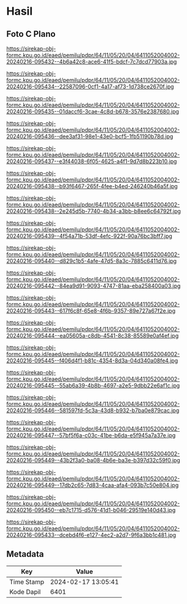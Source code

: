 # Hasil

## Foto C Plano

https://sirekap-obj-formc.kpu.go.id/eaed/pemilu/pdpr/64/11/05/20/04/6411052004002-20240216-095432--4b6a42c8-ace6-41f5-bdcf-7c7dcd77903a.jpg

https://sirekap-obj-formc.kpu.go.id/eaed/pemilu/pdpr/64/11/05/20/04/6411052004002-20240216-095434--22587096-0cf1-4a17-af73-1d738ce2670f.jpg

https://sirekap-obj-formc.kpu.go.id/eaed/pemilu/pdpr/64/11/05/20/04/6411052004002-20240216-095435--01daccf6-3cae-4c8d-b678-3576e2387680.jpg

https://sirekap-obj-formc.kpu.go.id/eaed/pemilu/pdpr/64/11/05/20/04/6411052004002-20240216-095436--dee3af31-98e1-43e0-bcf5-1fb51190b78d.jpg

https://sirekap-obj-formc.kpu.go.id/eaed/pemilu/pdpr/64/11/05/20/04/6411052004002-20240216-095437--e3f44038-6f05-4625-a4f1-9d7d8b223b10.jpg

https://sirekap-obj-formc.kpu.go.id/eaed/pemilu/pdpr/64/11/05/20/04/6411052004002-20240216-095438--b93f6467-265f-4fee-b4ed-246240b46a5f.jpg

https://sirekap-obj-formc.kpu.go.id/eaed/pemilu/pdpr/64/11/05/20/04/6411052004002-20240216-095438--2e245d5b-7740-4b34-a3bb-b8ee6c64792f.jpg

https://sirekap-obj-formc.kpu.go.id/eaed/pemilu/pdpr/64/11/05/20/04/6411052004002-20240216-095439--4f54a71b-53df-4efc-922f-90a76bc3bff7.jpg

https://sirekap-obj-formc.kpu.go.id/eaed/pemilu/pdpr/64/11/05/20/04/6411052004002-20240216-095440--d829c1b5-4afe-47d5-8a3c-7885c6411d76.jpg

https://sirekap-obj-formc.kpu.go.id/eaed/pemilu/pdpr/64/11/05/20/04/6411052004002-20240216-095442--84ea9d91-9093-4747-81aa-eba258400a03.jpg

https://sirekap-obj-formc.kpu.go.id/eaed/pemilu/pdpr/64/11/05/20/04/6411052004002-20240216-095443--617f6c8f-65e8-4f6b-9357-89e727a67f2e.jpg

https://sirekap-obj-formc.kpu.go.id/eaed/pemilu/pdpr/64/11/05/20/04/6411052004002-20240216-095444--ea05605a-c8db-4541-8c38-85589e0af4ef.jpg

https://sirekap-obj-formc.kpu.go.id/eaed/pemilu/pdpr/64/11/05/20/04/6411052004002-20240216-095445--f406d4f1-b81c-4354-8d3a-04d340a08fe4.jpg

https://sirekap-obj-formc.kpu.go.id/eaed/pemilu/pdpr/64/11/05/20/04/6411052004002-20240216-095445--55ab6a39-4b8b-4697-a2e5-9dbb22e6af1c.jpg

https://sirekap-obj-formc.kpu.go.id/eaed/pemilu/pdpr/64/11/05/20/04/6411052004002-20240216-095446--581597fd-5c3a-43d8-b932-b7ba0e879cac.jpg

https://sirekap-obj-formc.kpu.go.id/eaed/pemilu/pdpr/64/11/05/20/04/6411052004002-20240216-095447--57bf5f6a-c03c-41be-b6da-e5f945a7a37e.jpg

https://sirekap-obj-formc.kpu.go.id/eaed/pemilu/pdpr/64/11/05/20/04/6411052004002-20240216-095449--43b2f3a0-ba08-4b6e-ba3e-b397d32c59f0.jpg

https://sirekap-obj-formc.kpu.go.id/eaed/pemilu/pdpr/64/11/05/20/04/6411052004002-20240216-095449--17db2c65-7d83-4caa-afa4-093b7c50e804.jpg

https://sirekap-obj-formc.kpu.go.id/eaed/pemilu/pdpr/64/11/05/20/04/6411052004002-20240216-095450--eb7c1715-d576-41d1-b046-29519e140d43.jpg

https://sirekap-obj-formc.kpu.go.id/eaed/pemilu/pdpr/64/11/05/20/04/6411052004002-20240216-095433--dcebd4f6-e127-4ec2-a2d7-9f6a3bb1c481.jpg


## Metadata

| Key        | Value               |
| ---------- | ------------------- |
| Time Stamp | 2024-02-17 13:05:41 |
| Kode Dapil | 6401                |



